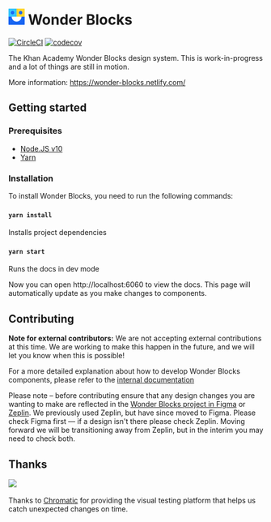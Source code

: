 # <img width="32" src="./static/logo.svg"> Wonder Blocks

[![CircleCI](https://circleci.com/gh/Khan/wonder-blocks.svg?style=svg)](https://circleci.com/gh/Khan/wonder-blocks) [![codecov](https://codecov.io/gh/Khan/wonder-blocks/branch/main/graph/badge.svg)](https://codecov.io/gh/Khan/wonder-blocks)

The Khan Academy Wonder Blocks design system. This is work-in-progress and a lot
of things are still in motion.

More information: https://wonder-blocks.netlify.com/

## Getting started

### Prerequisites

- [Node.JS v10](https://nodejs.org/download/release/v10.18.1/)
- [Yarn](https://yarnpkg.com/lang/en/docs/install/)

### Installation

To install Wonder Blocks, you need to run the following commands:

#### `yarn install`

Installs project dependencies

#### `yarn start`

Runs the docs in dev mode

Now you can open http://localhost:6060 to view the docs. This page will
automatically update as you make changes to components.

## Contributing

**Note for external contributors:** We are not accepting external contributions
at this time. We are working to make this happen in the future, and we will let
you know when this is possible!

For a more detailed explanation about how to develop Wonder Blocks components,
please refer to the [internal documentation](https://khanacademy.atlassian.net/wiki/spaces/FRONTEND/pages/100827261/Developing+wonder-blocks)

Please note – before contributing ensure that any design changes you are wanting
to make are reflected in the [Wonder Blocks project in
Figma](https://www.figma.com/file/VbVu3h2BpBhH80niq101MHHE/Wonder-Blocks) or
[Zeplin](https://zpl.io/bl1owd1).  We previously used Zeplin, but have since
moved to Figma.  Please check Figma first — if a design isn't there please check
Zeplin.  Moving forward we will be transitioning away from Zeplin, but in the
interim you may need to check both.

## Thanks

<a href="https://www.chromaticqa.com/"><img src="https://cdn-images-1.medium.com/letterbox/147/36/50/50/1*oHHjTjInDOBxIuYHDY2gFA.png?source=logoAvatar-d7276495b101---37816ec27d7a" width="120"/></a>

Thanks to [Chromatic](https://www.chromaticqa.com/) for providing the visual testing platform that helps us catch unexpected changes on time.
